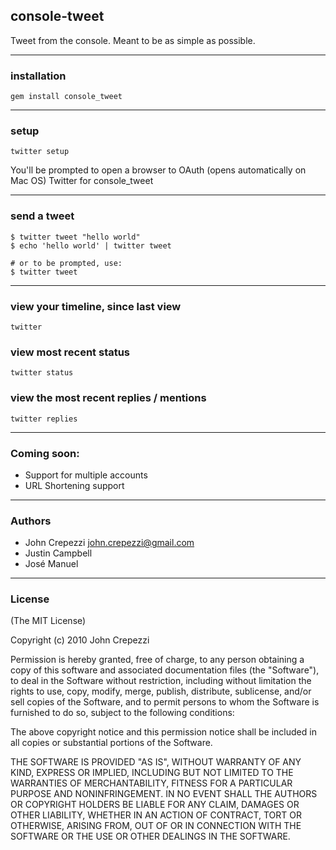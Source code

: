 ## console-tweet

Tweet from the console.
Meant to be as simple as possible.

---

### installation

    gem install console_tweet

---

### setup

    twitter setup

You'll be prompted to open a browser to OAuth (opens automatically
on Mac OS) Twitter for console_tweet

---

### send a tweet

    $ twitter tweet "hello world"
    $ echo 'hello world' | twitter tweet

    # or to be prompted, use:
    $ twitter tweet

---

### view your timeline, since last view

    twitter

### view most recent status

    twitter status

### view the most recent replies / mentions

    twitter replies

---

### Coming soon:

* Support for multiple accounts
* URL Shortening support

---

### Authors

* John Crepezzi <john.crepezzi@gmail.com>
* Justin Campbell
* José Manuel

---

### License

(The MIT License)

Copyright (c) 2010 John Crepezzi

Permission is hereby granted, free of charge, to any person obtaining a copy
of this software and associated documentation files (the "Software"), to deal
in the Software without restriction, including without limitation the rights to
use, copy, modify, merge, publish, distribute, sublicense, and/or sell copies
of the Software, and to permit persons to whom the Software is furnished to do
so, subject to the following conditions:

The above copyright notice and this permission notice shall be included in all
copies or substantial portions of the Software.

THE SOFTWARE IS PROVIDED "AS IS", WITHOUT WARRANTY OF ANY KIND, EXPRESS OR
IMPLIED, INCLUDING BUT NOT LIMITED TO THE WARRANTIES OF MERCHANTABILITY,
FITNESS FOR A PARTICULAR PURPOSE AND NONINFRINGEMENT. IN NO EVENT SHALL THE
AUTHORS OR COPYRIGHT HOLDERS BE LIABLE FOR ANY CLAIM, DAMAGES OR OTHER
LIABILITY, WHETHER IN AN ACTION OF CONTRACT, TORT OR OTHERWISE, ARISING FROM,
OUT OF OR IN CONNECTION WITH THE SOFTWARE OR THE USE OR OTHER DEALINGS IN THE
SOFTWARE.
